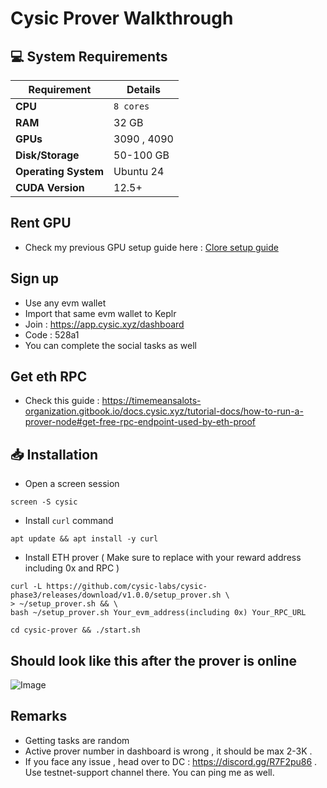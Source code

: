 # Cysic Prover Walkthrough

## 💻 System Requirements

| Requirement                         | Details                                                     |
|-------------------------------------|-------------------------------------------------------------|
| **CPU**                             | `8 cores`                                                   |
| **RAM**                             | 32 GB                                                       |
| **GPUs**                            | 3090 , 4090                                                 |
| **Disk/Storage**                    | 50-100 GB                                                   |
| **Operating System**                | Ubuntu 24                                                   |
| **CUDA Version**                    | 12.5+                                                       |
## Rent GPU

- Check my previous GPU setup guide here : [Clore setup guide ](https://github.com/FragIfty01/Gensyn-via-Clore-ai)

## Sign up 

- Use any evm wallet 
- Import that same evm wallet to Keplr 
- Join : https://app.cysic.xyz/dashboard 
- Code : 528a1
- You can complete the social tasks as well

## Get eth RPC

- Check this guide : https://timemeansalots-organization.gitbook.io/docs.cysic.xyz/tutorial-docs/how-to-run-a-prover-node#get-free-rpc-endpoint-used-by-eth-proof

## 📥 Installation

- Open a screen session
```
screen -S cysic
```

- Install `curl` command
```
apt update && apt install -y curl
```

- Install ETH prover ( Make sure to replace with your reward address including 0x and RPC )

  
```
curl -L https://github.com/cysic-labs/cysic-phase3/releases/download/v1.0.0/setup_prover.sh \
> ~/setup_prover.sh && \
bash ~/setup_prover.sh Your_evm_address(including 0x) Your_RPC_URL
```

```
cd cysic-prover && ./start.sh
```

## Should look like this after the prover is online 

![Image](https://github.com/user-attachments/assets/ec85ed72-e1b0-4bb3-9fd4-97475f754e79)

## Remarks

- Getting tasks are random
- Active prover number in dashboard is wrong , it should be max 2-3K .
- If you face any issue , head over to DC : https://discord.gg/R7F2pu86 . Use testnet-support channel there. You can ping me as well.




